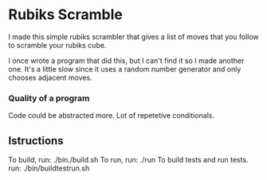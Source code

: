 # Rubiks Scramble
I made this simple rubiks scrambler that gives a list of moves that you follow to scramble your rubiks cube.

I once wrote a program that did this, but I can't find it so I made another one. It's a little slow since it uses a random number generator and only chooses adjacent moves.


### Quality of a program
Code could be abstracted more. Lot of repetetive conditionals.


## Istructions
  To build, run: ./bin./build.sh
  To run, run: ./run
  To build tests and run tests. run: ./bin/buildtestrun.sh
